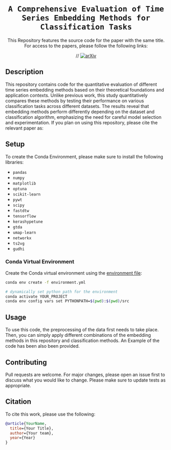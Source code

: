 


<div align="center">


<!-- TITLE -->
# `A Comprehensive Evaluation of Time Series Embedding Methods for Classification Tasks`

This Repository features the source code for the paper with the same title. For access to the papers, please follow the following links:

// [![arXiv](https://img.shields.io/badge/cs.LG-arXiv:1234.56789-b31b1b.svg)](https://arxiv.org/abs/1234.56789)


</div>


<!-- DESCRIPTION -->
## Description
This repository contains code for the quantitative evaluation of different time series embedding methods based on their theoretical foundations and application contexts.
Unlike previous work, this study quantitatively compares these methods by testing their performance on various classification tasks across different datasets. 
The results reveal that embedding methods perform differently depending on the dataset and classification algorithm, emphasizing the need for careful model selection and experimentation. 
If you plan on using this repository, please cite the relevant paper as:



## Setup


To create the Conda Environment, please make sure to install the following libraries:
- `pandas`
- `numpy`
- `matplotlib`
- `optuna`
- `scikit-learn`
- `pywt`
- `scipy`
- `fastdtw`
- `tensorflow`
- `kerashypetune`
- `gtda`
- `umap-learn`
- `networkx`
- `ts2vg`
- `gudhi`

### Conda Virtual Environment

Create the Conda virtual environment using the [environment file](environment.yml):
```bash
conda env create -f environment.yml

# dynamically set python path for the environment
conda activate YOUR_PROJECT
conda env config vars set PYTHONPATH=$(pwd):$(pwd)/src
```


<!-- USAGE -->
## Usage
To use this code, the preprocessing of the data first needs to take place. Then, you can simply apply different combinations of the embedding methods in this repository and classification methods.
An Example of the code has been also been provided. 

<!-- CONTRIBUTING -->
## Contributing
Pull requests are welcome. For major changes, please open an issue first to discuss what you would like to change.
Please make sure to update tests as appropriate.


<!-- CITATION -->
## Citation

To cite this work, please use the following:


```bibtex
@article{YourName,
  title={Your Title},
  author={Your team},
  year={Year}
}
```
